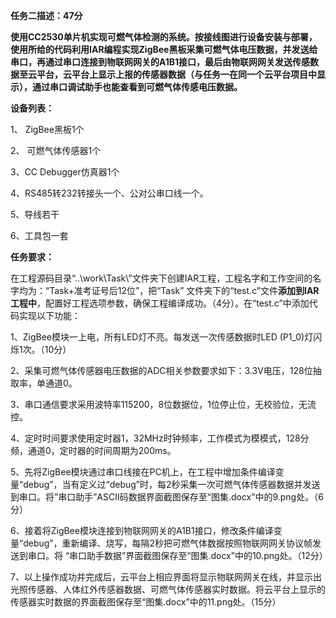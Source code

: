 **任务二描述：47分**

**使用CC2530单片机实现可燃气体检测的系统。按接线图进行设备安装与部署，使用所给的代码利用IAR编程实现ZigBee黑板采集可燃气体电压数据，并发送给串口，再通过串口连接到物联网网关的A1B1接口，最后由物联网网关发送传感数据至云平台，云平台上显示上报的传感器数据（与任务一在同一个云平台项目中显示），通过串口调试助手也能查看到可燃气体传感电压数据。**

**设备列表：**

1、 ZigBee黑板1个

2、 可燃气体传感器1个

3、CC Debugger仿真器1个

4、RS485转232转接头一个、公对公串口线一个。

5、导线若干

6、工具包一套

**任务要求：**

在工程源码目录“..\\work\\Task\\”文件夹下创建IAR工程，工程名字和工作空间的名字均为：“Task+准考证号后12位”，把“Task” 文件夹下的“test.c”文件**添加到IAR工程中**，配置好工程选项参数，确保工程编译成功。（4分）。在“test.c”中添加代码实现以下功能：

1、ZigBee模块一上电，所有LED灯不亮。每发送一次传感数据时LED (P1_0)灯闪烁1次。（10分）

2、采集可燃气体传感器电压数据的ADC相关参数要求如下：3.3V电压，128位抽取率，单通道0。

3、串口通信要求采用波特率115200，8位数据位，1位停止位，无校验位，无流控。

4、定时时间要求使用定时器1，32MHz时钟频率，工作模式为模模式，128分频，通道0，定时器的时间周期为200ms。

5、先将ZigBee模块通过串口线接在PC机上，在工程中增加条件编译变量“debug”，当有定义过“debug”时，每2秒采集一次可燃气体传感器数据并发送到串口。将”串口助手”ASCII码数据界面截图保存至“图集.docx”中的9.png处。（6分）

6、接着将ZigBee模块连接到物联网网关的A1B1接口，修改条件编译变量“debug”，重新编译、烧写，每隔2秒把可燃气体数据按照物联网网关协议帧发送到串口。将 “串口助手数据”界面截图保存至“图集.docx”中的10.png处。（12分）

7、以上操作成功并完成后，云平台上相应界面将显示物联网网关在线，并显示出光照传感器、人体红外传感器数据、可燃气体传感器实时数据。将云平台上显示的传感器实时数据的界面截图保存至“图集.docx”中的11.png处。（15分）
